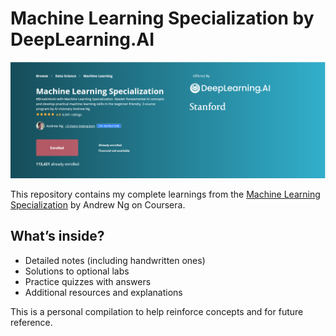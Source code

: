 # Machine Learning Specialization by DeepLearning.AI

![Course Banner](Images/course.png)

This repository contains my complete learnings from the [Machine Learning Specialization](https://www.coursera.org/specializations/machine-learning-introduction/?utm_medium=coursera&utm_source=home-page&utm_campaign=mlslaunch2022IN) by Andrew Ng on Coursera.

## What’s inside?

- Detailed notes (including handwritten ones)  
- Solutions to optional labs  
- Practice quizzes with answers  
- Additional resources and explanations  

This is a personal compilation to help reinforce concepts and for future reference.
